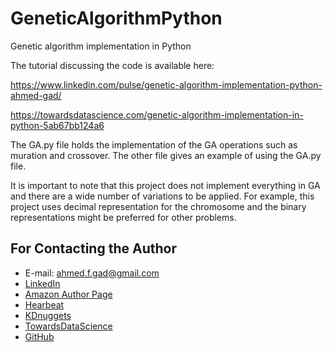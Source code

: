 # GeneticAlgorithmPython
Genetic algorithm implementation in Python

The tutorial discussing the code is available here:

https://www.linkedin.com/pulse/genetic-algorithm-implementation-python-ahmed-gad/

https://towardsdatascience.com/genetic-algorithm-implementation-in-python-5ab67bb124a6

The GA.py file holds the implementation of the GA operations such as muration and crossover. The other file gives an example of using the GA.py file.

It is important to note that this project does not implement everything in GA and there are a wide number of variations to be applied. For example, this project uses decimal representation for the chromosome and the binary representations might be preferred for other problems.

## For Contacting the Author
* E-mail: ahmed.f.gad@gmail.com
* [LinkedIn](https://www.linkedin.com/in/ahmedfgad)
* [Amazon Author Page](https://amazon.com/author/ahmedgad)
* [Hearbeat](https://heartbeat.fritz.ai/@ahmedfgad)
* [KDnuggets](https://kdnuggets.com/author/ahmed-gad)
* [TowardsDataScience](https://towardsdatascience.com/@ahmedfgad)
* [GitHub](https://github.com/ahmedfgad)
